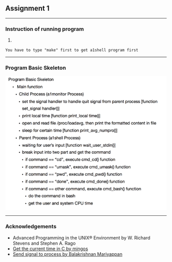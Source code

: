 ## Assignment 1
---
### Instruction of running program
1.

    You have to type "make" first to get a1shell program first
    
---    
### Program Basic Skeleton
![a1-skeleton](https://github.com/Raymundo1/xinlei-Project_OS/blob/master/img/a1-img1.png)

---
### Acknowledgements
* Advanced Programming in the UNIX® Environment by W. Richard Stevens and Stephen A. Rago
* [Get the current time in C by mingos](https://stackoverflow.com/questions/5141960/get-the-current-time-in-c)
* [Send signal to process by Balakrishnan Mariyappan](https://www.thegeekstuff.com/2011/02/send-signal-to-process/)
